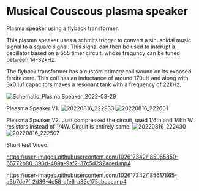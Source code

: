 # Musical Couscous plasma speaker
Plasma speaker using a flyback transformer.

This plasma speaker uses a schmits trigger to convert a sinusoidal music signal to a square signal. This signal can then be used to interupt a oscillator based on a 555 timer circuit, whose frequncy can be tuned between 14-32kHz.

The flyback transformer has a custom primary coil wound on its exposed ferrite core. This coil has an inductance of around 170uH and along with 3x0.1uf capacitors makes a resonant tank with a frequency of 22kHz.


![Schematic_Plasma Speaker_2022-03-29](https://user-images.githubusercontent.com/102617342/185617237-516c6906-22a0-41fd-9e1e-96360f2ddeab.png)

Pleasma Speaker V1.
![20220816_222933](https://user-images.githubusercontent.com/102617342/185617332-9c007c88-2822-47d9-a573-78c499a3beb8.jpg)
![20220816_222601](https://user-images.githubusercontent.com/102617342/185617347-4e4ab070-3037-4e5f-90ef-ec4b3b60db64.jpg)


Pleasma Speaker V2. Just compressed the circuit, used 1/6th and 1/8th W resistors instead of 1/4W. Circuit is entirely same.
![20220816_222430](https://user-images.githubusercontent.com/102617342/185617386-a9f23684-9b16-463e-9200-9c850c25ebd5.jpg)
![20220816_222507](https://user-images.githubusercontent.com/102617342/185617402-46ced956-da21-4932-830a-a73e9e6e8425.jpg)


Short test Video.


https://user-images.githubusercontent.com/102617342/185965850-65772b80-393d-489a-9af2-37c5d292aced.mp4


https://user-images.githubusercontent.com/102617342/185617865-a6b7de7f-2d36-4c58-afe6-a85e175cbcac.mp4

